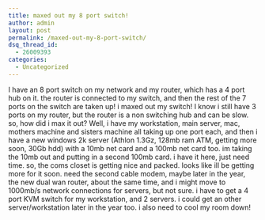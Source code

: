 ```yaml
---
title: maxed out my 8 port switch!
author: admin
layout: post
permalink: /maxed-out-my-8-port-switch/
dsq_thread_id:
  - 26009393
categories:
  - Uncategorized
---
```

I have an 8 port switch on my network and my router, which has a 4 port hub on it. the router is connected to my switch, and then the rest of the 7 ports on the switch are taken up! i maxed out my switch! I know i still have 3 ports on my router, but the router is a non switching hub and can be slow. so, how did i max it out? Well, i have my workstation, main server, mac, mothers machine and sisters machine all taking up one port each, and then i have a new windows 2k server (Athlon 1.3Gz, 128mb ram ATM, getting more soon, 30Gb hdd) with a 10mb net card and a 100mb net card too. im taking the 10mb out and putting in a second 100mb card. i have it here, just need time. so, the coms closet is getting nice and packed. looks like ill be getting more for it soon. need the second cable modem, maybe later in the year, the new dual wan router, about the same time, and i might move to 1000mb/s network connections for servers, but not sure. i have to get a 4 port KVM switch for my workstation, and 2 servers. i could get an other server/workstation later in the year too. i also need to cool my room down!